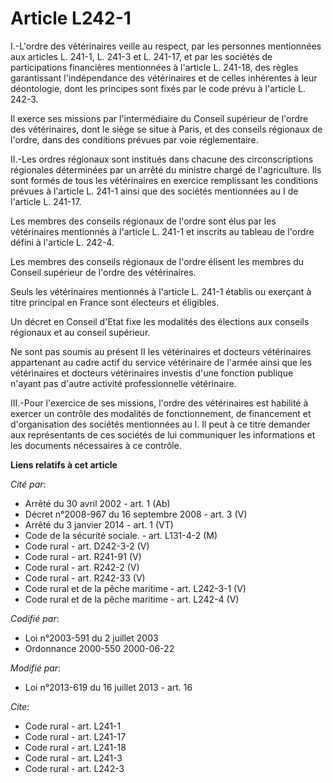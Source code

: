 # Article L242-1

I.-L'ordre des vétérinaires veille au respect, par les personnes mentionnées aux articles L. 241-1, L. 241-3 et L. 241-17, et
par les sociétés de participations financières mentionnées à l'article L. 241-18, des règles garantissant l'indépendance des
vétérinaires et de celles inhérentes à leur déontologie, dont les principes sont fixés par le code prévu à l'article L.
242-3. 

Il exerce ses missions par l'intermédiaire du Conseil supérieur de l'ordre des vétérinaires, dont le siège se situe à Paris,
et des conseils régionaux de l'ordre, dans des conditions prévues par voie réglementaire. 

II.-Les ordres régionaux sont institués dans chacune des circonscriptions régionales déterminées par un arrêté du ministre
chargé de l'agriculture. Ils sont formés de tous les vétérinaires en exercice remplissant les conditions prévues à l'article
L. 241-1 ainsi que des sociétés mentionnées au I de l'article L. 241-17. 

Les membres des conseils régionaux de l'ordre sont élus par les vétérinaires mentionnés à l'article L. 241-1 et inscrits au
tableau de l'ordre défini à l'article L. 242-4. 

Les membres des conseils régionaux de l'ordre élisent les membres du Conseil supérieur de l'ordre des vétérinaires. 

Seuls les vétérinaires mentionnés à l'article L. 241-1 établis ou exerçant à titre principal en France sont électeurs et
éligibles. 

Un décret en Conseil d'Etat fixe les modalités des élections aux conseils régionaux et au conseil supérieur. 

Ne sont pas soumis au présent II les vétérinaires et docteurs vétérinaires appartenant au cadre actif du service vétérinaire
de l'armée ainsi que les vétérinaires et docteurs vétérinaires investis d'une fonction publique n'ayant pas d'autre activité
professionnelle vétérinaire. 

III.-Pour l'exercice de ses missions, l'ordre des vétérinaires est habilité à exercer un contrôle des modalités de
fonctionnement, de financement et d'organisation des sociétés mentionnées au I. Il peut à ce titre demander aux représentants
de ces sociétés de lui communiquer les informations et les documents nécessaires à ce contrôle.

**Liens relatifs à cet article**

_Cité par_:

  - Arrêté du 30 avril 2002 - art. 1 (Ab)
  - Décret n°2008-967 du 16 septembre 2008 - art. 3 (V)
  - Arrêté du 3 janvier 2014 - art. 1 (VT)
  - Code de la sécurité sociale. - art. L131-4-2 (M)
  - Code rural - art. D242-3-2 (V)
  - Code rural - art. R241-91 (V)
  - Code rural - art. R242-2 (V)
  - Code rural - art. R242-33 (V)
  - Code rural et de la pêche maritime - art. L242-3-1 (V)
  - Code rural et de la pêche maritime - art. L242-4 (V)

_Codifié par_:

  - Loi n°2003-591 du 2 juillet 2003
  - Ordonnance 2000-550 2000-06-22

_Modifié par_:

  - Loi n°2013-619 du 16 juillet 2013 - art. 16

_Cite_:

  - Code rural - art. L241-1
  - Code rural - art. L241-17
  - Code rural - art. L241-18
  - Code rural - art. L241-3
  - Code rural - art. L242-3
